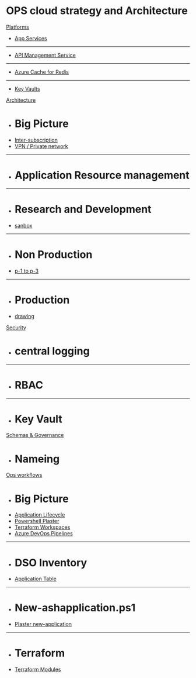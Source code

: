 # OPS cloud strategy and Architecture

[Platforms]()

  * [App Services](app.md)
  - - - -
  * [API Management Service](apim.md)
  - - - -
  * [Azure Cache for Redis](redis.md)
  - - - -
  * [Key Vaults](Keyvault.md)

[Architecture]()

  * # Big Picture
  * [Inter-subscription](big1.md)
  * [VPN / Private network](big2.md)
  - - - -
  * # Application Resource management

  - - - -
  * # Research and Development
  * [sanbox](rnd1.md)
  - - - -
  * # Non Production
  * [p-1 to p-3](nonprod1.md)
  - - - -
  * # Production
  * [drawing](prod1.md)

[Security]()

  * # central logging
  - - - -
  * # RBAC
  - - - -
  * # Key Vault

[Schemas & Governance]()

  * # Nameing

[Ops workflows]()

  * # Big Picture
  * [Application Lifecycle](applife.md)
  * [Powershell Plaster](plaster.md)
  * [Terraform Workspaces](.md)
  * [Azure DevOps Pipelines](.md)
  - - - -
  * # DSO Inventory
  * [Application Table](.md)
  - - - -
  * # New-ashapplication.ps1
  * [Plaster new-application](ashapplication.md)
  - - - -
  * # Terraform 
  * [Terraform Modules](tfmodules.md)
  